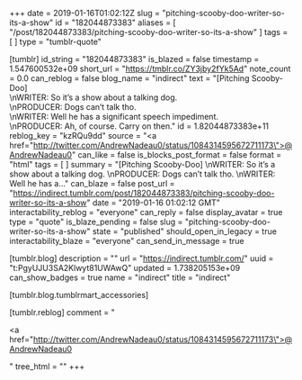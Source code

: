 +++
date = 2019-01-16T01:02:12Z
slug = "pitching-scooby-doo-writer-so-its-a-show"
id = "182044873383"
aliases = [ "/post/182044873383/pitching-scooby-doo-writer-so-its-a-show" ]
tags = [ ]
type = "tumblr-quote"

[tumblr]
id_string = "182044873383"
is_blazed = false
timestamp = 1.547600532e+09
short_url = "https://tmblr.co/ZY3jby2fYk5Ad"
note_count = 0.0
can_reblog = false
blog_name = "indirect"
text = "[Pitching Scooby-Doo]<br/>\nWRITER: So it’s a show about a talking dog.<br/>\nPRODUCER: Dogs can’t talk tho.<br/>\nWRITER: Well he has a significant speech impediment.<br/>\nPRODUCER: Ah, of course. Carry on then."
id = 1.82044873383e+11
reblog_key = "kzRQu9dd"
source = "<a href=\"http://twitter.com/AndrewNadeau0/status/1084314595672711173\">@AndrewNadeau0</a>"
can_like = false
is_blocks_post_format = false
format = "html"
tags = [ ]
summary = "[Pitching Scooby-Doo] \nWRITER: So it’s a show about a talking dog. \nPRODUCER: Dogs can’t talk tho. \nWRITER: Well he has a..."
can_blaze = false
post_url = "https://indirect.tumblr.com/post/182044873383/pitching-scooby-doo-writer-so-its-a-show"
date = "2019-01-16 01:02:12 GMT"
interactability_reblog = "everyone"
can_reply = false
display_avatar = true
type = "quote"
is_blaze_pending = false
slug = "pitching-scooby-doo-writer-so-its-a-show"
state = "published"
should_open_in_legacy = true
interactability_blaze = "everyone"
can_send_in_message = true

[tumblr.blog]
description = ""
url = "https://indirect.tumblr.com/"
uuid = "t:PgyUJU3SA2Klwyt81UWAwQ"
updated = 1.738205153e+09
can_show_badges = true
name = "indirect"
title = "indirect"

[tumblr.blog.tumblrmart_accessories]

[tumblr.reblog]
comment = "<p><a href=\"http://twitter.com/AndrewNadeau0/status/1084314595672711173\">@AndrewNadeau0</a></p>"
tree_html = ""
+++
